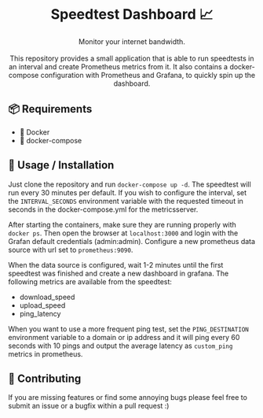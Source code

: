 <h1 align="center">Speedtest Dashboard 📈</h1>

<p align="center">
  Monitor your internet bandwidth.
  <br><br>
  This repository provides a small application that is able to run speedtests in an interval
  and create Prometheus metrics from it. It also contains a docker-compose configuration with
  Prometheus and Grafana, to quickly spin up the dashboard.
</p>


## 📦 Requirements

- 🐳 Docker
- 🐙 docker-compose


## 🚀 Usage / Installation

Just clone the repository and run `docker-compose up -d`. The speedtest will run
every 30 minutes per default. If you wish to configure the interval, set the 
`INTERVAL_SECONDS` environment variable with the requested timeout in seconds
in the docker-compose.yml for the metricsserver.

After starting the containers, make sure they are running properly with `docker ps`.
Then open the browser at `localhost:3000` and login with the Grafan default credentials
(admin:admin). Configure a new prometheus data source with url set to `prometheus:9090`.

When the data source is configured, wait 1-2 minutes until the first speedtest was finished
and create a new dashboard in grafana. The following metrics are available from the speedtest:

- download_speed
- upload_speed
- ping_latency

When you want to use a more frequent ping test, set the `PING_DESTINATION` environment variable
to a domain or ip address and it will ping every 60 seconds with 10 pings and output the average
latency as `custom_ping` metrics in prometheus.


## 🤝 Contributing

If you are missing features or find some annoying bugs please feel free to submit an issue or a bugfix within a pull request :)
